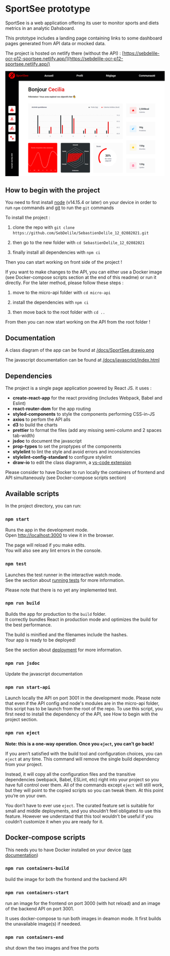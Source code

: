 # SportSee prototype

SportSee is a web application offering its user to monitor sports and diets metrics in an analytic Dahsboard.

This prototype includes a landing page containing links to some dashboard pages generated from API data or mocked data.

The project is hosted on netlify there (without the API) : [https://sebdelile-ocr-p12-sportsee.netlify.app/](https://sebdelile-ocr-p12-sportsee.netlify.app/)

![app preview - dashboard](/docs/app-preview-dashboard.png)

## How to begin with the project

You need to first install [node](https://nodejs.org/en/) (v14.15.4 or later) on your device in order to run `npm` commands and [git](https://git-scm.com/) to run the `git` commands

To install the project :

1. clone the repo with `git clone https://github.com/SebDelile/SebastienDelile_12_02082021.git`

1. then go to the new folder with `cd SebastienDelile_12_02082021`

1. finally install all dependencies with `npm ci`

Then you can start working on front side of the project !

If you want to make changes to the API, you can either use a Docker image (see Docker-compose scripts section at the end of this readme) or run it directly. For the later method, please follow these steps :

1. move to the micro-api folder with `cd micro-api`

1. install the dependencies with `npm ci`

1. then move back to the root folder with `cd ..`

From then you can now start working on the API from the root folder !

## Documentation

A class diagram of the app can be found at [/docs/SportSee.drawio.png](/docs/SportSee.drawio.png)

The javascript documentation can be found at [/docs/javascript/index.html](/docs/javascript/index.html)

## Dependencies

The project is a single page application powered by React JS. it uses :

- **create-react-app** for the react providing (includes Webpack, Babel and Eslint)
- **react-router-dom** for the app routing
- **styled-components** to style the components performing CSS-in-JS
- **axios** to perfom the API alls
- **d3** to build the charts
- **prettier** to format the files (add any missing semi-column and 2 spaces tab-width)
- **jsdoc** to document the javascript
- **prop-types** to set the proptypes of the components
- **stylelint** to lint the style and avoid errors and inconsistencies
- **stylelint-config-standard** to configure stylelint
- **draw-io** to edit the class diagramm, a [vs-code extension](https://marketplace.visualstudio.com/items?itemName=hediet.vscode-drawio)

Please consider to have Docker to run locally the containers of frontend and API simultaneously (see Docker-compose scripts section)

## Available scripts

In the project directory, you can run:

### `npm start`

Runs the app in the development mode.\
Open [http://localhost:3000](http://localhost:3000) to view it in the browser.

The page will reload if you make edits.\
You will also see any lint errors in the console.

### `npm test`

Launches the test runner in the interactive watch mode.\
See the section about [running tests](https://facebook.github.io/create-react-app/docs/running-tests) for more information.

Please note that there is no yet any implemented test.

### `npm run build`

Builds the app for production to the `build` folder.\
It correctly bundles React in production mode and optimizes the build for the best performance.

The build is minified and the filenames include the hashes.\
Your app is ready to be deployed!

See the section about [deployment](https://facebook.github.io/create-react-app/docs/deployment) for more information.

### `npm run jsdoc`

Update the javascript documentation

### `npm run start-api`

Launch locally the API on port 3001 in the development mode. Please note that even if the API config and node's modules are in the micro-api folder, this script has to be launch from the root of the repo.
To use this script, you first need to install the dependency of the API, see How to begin with the project section.

### `npm run eject`

**Note: this is a one-way operation. Once you `eject`, you can’t go back!**

If you aren’t satisfied with the build tool and configuration choices, you can `eject` at any time. This command will remove the single build dependency from your project.

Instead, it will copy all the configuration files and the transitive dependencies (webpack, Babel, ESLint, etc) right into your project so you have full control over them. All of the commands except `eject` will still work, but they will point to the copied scripts so you can tweak them. At this point you’re on your own.

You don’t have to ever use `eject`. The curated feature set is suitable for small and middle deployments, and you shouldn’t feel obligated to use this feature. However we understand that this tool wouldn’t be useful if you couldn’t customize it when you are ready for it.

## Docker-compose scripts

This needs you to have Docker installed on your device ([see documentation](https://docs.docker.com/))

### `npm run containers-build`

build the image for both the frontend and the backend API

### `npm run containers-start`

run an image for the frontend on port 3000 (with hot reload) and an image of the backend API on port 3001.

It uses docker-compose to run both images in deamon mode. It first builds the unavailable image(s) if needeed.

### `npm run containers-end`

shut down the two images and free the ports
